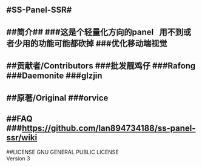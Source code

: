 #SS-Panel-SSR#
------------------------
##简介##
###这是个轻量化方向的panel &nbsp; 用不到或者少用的功能可能都砍掉
###优化移动端视觉
----------------------
##贡献者/Contributors
###批发靓鸡仔
###Rafong
###Daemonite
###glzjin
----------------------
##原著/Original
###orvice
----------------------
##FAQ
###https://github.com/lan894734188/ss-panel-ssr/wiki
----------------------------
##LICENSE
GNU GENERAL PUBLIC LICENSE<br/>
Version 3
